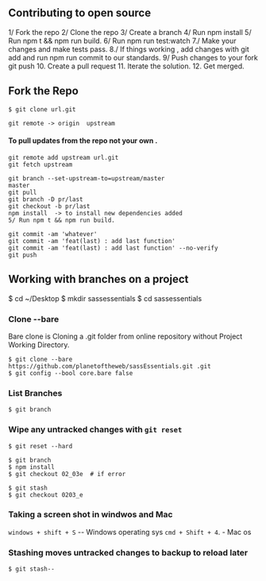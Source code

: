 
## Contributing to open source 

1/ Fork the repo
2/ Clone the repo
3/ Create a branch
4/ Run npm install
5/ Run npm t && npm run build.
6/ Run npm run test:watch
7./ Make your changes and make tests pass.
8./ If things working , add changes with git add
and run npm run commit to our standards.
9/ Push changes to your fork git push
10. Create a pull request
11. Iterate the solution.
12. Get merged.

## Fork the Repo
`$ git clone url.git`

`git remote -> origin  upstream`

#### To pull updates from the repo not your own .
```
git remote add upstream url.git
git fetch upstream

git branch --set-upstream-to=upstream/master
master
git pull
git branch -D pr/last
git checkout -b pr/last
npm install  -> to install new dependencies added
5/ Run npm t && npm run build.
```
```
git commit -am 'whatever'
git commit -am 'feat(last) : add last function'
git commit -am 'feat(last) : add last function' --no-verify
git push
```
## Working with branches on a project

$ cd ~/Desktop
$ mkdir sassessentials
$ cd sassessentials

### Clone --bare
Bare clone is Cloning a .git folder from online repository without Project Working Directory.
```
$ git clone --bare https://github.com/planetoftheweb/sassEssentials.git .git
$ git config --bool core.bare false
```
### List Branches
`$ git branch`
### Wipe any untracked changes with `git reset`
`$ git reset --hard`

```
$ git branch
$ npm install
$ git checkout 02_03e  # if error

$ git stash
$ git checkout 0203_e
```
### Taking a screen shot in windwos and Mac
`windows + shift + S`  -- Windows operating sys
`cmd + Shift + 4`. - Mac os 

### Stashing moves untracked changes to backup to reload later 
`$ git stash-- ` 
